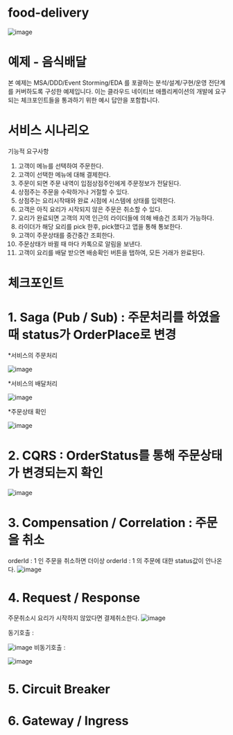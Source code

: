 # food-delivery
![image](https://user-images.githubusercontent.com/487999/79708354-29074a80-82fa-11ea-80df-0db3962fb453.png)

# 예제 - 음식배달

본 예제는 MSA/DDD/Event Storming/EDA 를 포괄하는 분석/설계/구현/운영 전단계를 커버하도록 구성한 예제입니다.
이는 클라우드 네이티브 애플리케이션의 개발에 요구되는 체크포인트들을 통과하기 위한 예시 답안을 포함합니다.

# 서비스 시나리오

기능적 요구사항
1. 고객이 메뉴를 선택하여 주문한다.
2. 고객이 선택한 메뉴에 대해 결제한다.
3. 주문이 되면 주문 내역이 입점상점주인에게 주문정보가 전달된다.
4. 상점주는 주문을 수락하거나 거절할 수 있다.
5. 상점주는 요리시작때와 완료 시점에 시스템에 상태를 입력한다.
6. 고객은 아직 요리가 시작되지 않은 주문은 취소할 수 있다.
7. 요리가 완료되면 고객의 지역 인근의 라이더들에 의해 배송건 조회가 가능하다.
8. 라이더가 해당 요리를 pick 한후, pick했다고 앱을 통해 통보한다.
9. 고객이 주문상태를 중간중간 조회한다.
10. 주문상태가 바뀔 때 마다 카톡으로 알림을 보낸다.
11. 고객이 요리를 배달 받으면 배송확인 버튼을 탭하여, 모든 거래가 완료된다.

# 체크포인트
# 1. Saga (Pub / Sub) : 주문처리를 하였을 때 status가 OrderPlace로 변경

*서비스의 주문처리

![image](https://user-images.githubusercontent.com/38126952/205559865-dee0740d-16a5-4ac4-94a5-fdd728eb3860.png)

*서비스의 배달처리

![image](https://user-images.githubusercontent.com/38126952/205561260-4e01a135-43ef-4a3a-9b9b-7e584792c002.png)

*주문상태 확인

![image](https://user-images.githubusercontent.com/38126952/205561466-c9cf87b0-f28f-4eee-87fb-cb3f51117c17.png)

# 2. CQRS : OrderStatus를 통해 주문상태가 변경되는지 확인

![image](https://user-images.githubusercontent.com/38126952/205567110-2b58ccc8-6a89-4518-ba89-d5965eca55e0.png)

# 3. Compensation / Correlation : 주문을 취소

orderId : 1 인 주문을 취소하면 더이상 orderId : 1 의 주문에 대한 status값이 안나온다.
![image](https://user-images.githubusercontent.com/38126952/205569288-4d78ef33-3688-4dbe-9493-d5ab1d45cd63.png)

# 4. Request / Response

주문취소시 요리가 시작하지 않았다면 결제취소한다.
![image](https://user-images.githubusercontent.com/38126952/205573114-98711337-04e8-4ce6-a3ca-55cd4d56d7c3.png)

동기호출 :

![image](https://user-images.githubusercontent.com/38126952/205573797-0224097c-9cca-4978-9074-a8785eebb579.png)
비동기호출 :

![image](https://user-images.githubusercontent.com/38126952/205574711-6424ddb6-53bc-45e3-890c-a653f8f83c5f.png)

# 5. Circuit Breaker

# 6. Gateway / Ingress
